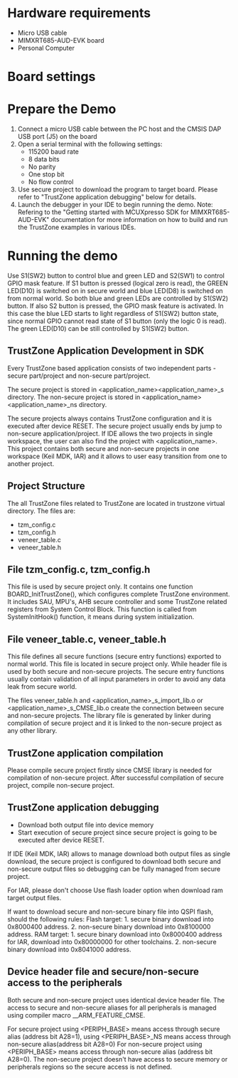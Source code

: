 Hardware requirements
=====================
- Micro USB cable
- MIMXRT685-AUD-EVK board
- Personal Computer

Board settings
============

Prepare the Demo
===============
1.  Connect a micro USB cable between the PC host and the CMSIS DAP USB port (J5) on the board
2.  Open a serial terminal with the following settings:
    - 115200 baud rate
    - 8 data bits
    - No parity
    - One stop bit
    - No flow control
3.  Use secure project to download the program to target board. Please refer to "TrustZone application debugging" below for details.
4.  Launch the debugger in your IDE to begin running the demo.
Note: Refering to the "Getting started with MCUXpresso SDK for MIMXRT685-AUD-EVK" documentation for more information
      on how to build and run the TrustZone examples in various IDEs.

Running the demo
================
Use S1(SW2) button to control blue and green LED and S2(SW1) to control GPIO mask feature.
If S1 button is pressed (logical zero is read), the GREEN LED(D10) is switched on in secure world
and blue LED(D8) is switched on from normal world. So both blue and green LEDs are controlled by S1(SW2) button.
If also S2 button is pressed, the GPIO mask feature is activated. In this case the blue LED starts to light
regardless of S1(SW2) button state, since normal GPIO cannot read state of S1 button (only the logic 0 is read). 
The green LED(D10) can be still controlled by S1(SW2) button.

TrustZone Application Development in SDK
----------------------------------------
Every TrustZone based application consists of two independent parts - secure part/project and non-secure part/project.

The secure project is stored in <application_name>\<application_name>_s directory.
The non-secure project is stored in <application_name>\<application_name>_ns directory. 

The secure projects always contains TrustZone configuration and it is executed after device RESET. The secure project usually
ends by jump to non-secure application/project.
If IDE allows the two projects in single workspace, the user can also find the project with <application_name>.
This project contains both secure and non-secure projects in one workspace (Keil MDK, IAR) and it allows to user easy transition from
one to another project.

Project Structure
-----------------
The all TrustZone files related to TrustZone are located in trustzone virtual directory. The files are:

- tzm_config.c
- tzm_config.h
- veneer_table.c
- veneer_table.h

File tzm_config.c, tzm_config.h
-------------------------------
This file is used by secure project only. It contains one function BOARD_InitTrustZone(), which configures complete TrustZone
environment. It includes SAU, MPU's, AHB secure controller and some TrustZone related registers from System Control Block.
This function is called from SystemInitHook() function, it means during system initialization.

File veneer_table.c, veneer_table.h
----------------------------------
This file defines all secure functions (secure entry functions) exported to normal world. This file is located in secure
project only. While header file is used by both secure and non-secure projects. The secure entry functions usually contain
validation of all input parameters in order to avoid any data leak from secure world.

The files veneer_table.h and <application_name>_s_import_lib.o or <application_name>_s_CMSE_lib.o create the connection
between secure and non-secure projects. The library file is generated by linker during compilation of secure project and
it is linked to the non-secure project as any other library.

TrustZone application compilation
---------------------------------
Please compile secure project firstly since CMSE library is needed for compilation of non-secure project.
After successful compilation of secure project, compile non-secure project.

TrustZone application debugging
-------------------------------
- Download both output file into device memory
- Start execution of secure project since secure project is going to be executed after device RESET.

If IDE (Keil MDK, IAR) allows to manage download both output files as single download, the secure project
is configured to download both secure and non-secure output files so debugging can be fully managed
from secure project.

For IAR, please don't choose Use flash loader option when download ram target output files.

If want to download secure and non-secure binary file into QSPI flash, should the following rules:
Flash target:
    1. secure binary download into 0x8000400 address.
    2. non-secure binary download into 0x8100000 address.
RAM target:
    1. secure binary download into 0x8000400 address for IAR, download into 0x80000000 for other toolchains.
    2. non-secure binary download into 0x8041000 address.

Device header file and secure/non-secure access to the peripherals
------------------------------------------------------------------
Both secure and non-secure project uses identical device header file. The access to secure and non-secure aliases for all peripherals
is managed using compiler macro __ARM_FEATURE_CMSE.

For secure project using <PERIPH_BASE> means access through secure alias (address bit A28=1), 
using <PERIPH_BASE>_NS means access through non-secure alias(address bit A28=0)
For non-secure project using <PERIPH_BASE> means access through non-secure alias (address bit A28=0). 
The non-secure project doesn't have access to secure memory or peripherals regions so the secure access is not defined.
